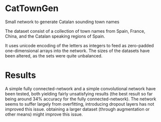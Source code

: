 # CatTownGen
Small network to generate Catalan sounding town names

The dataset consist of a collection of town names from Spain, France, China, and the Catalan speaking regions of Spain. 

It uses unicode encoding of the letters as integers to feed as zero-padded one-dimensional arrays into the network. The sizes of the datasets have been altered, as the sets were quite unbalanced. 

# Results

A simple fully connected-network and a simple convolutional network have been tested, both yielding fairly unsatisfying results (the best result so far being around 34% accuracy for the fully connected-network). The network seems to suffer largely from overfitting, introducing dropout layers has not improved this issue. obtaining a larger dataset (through augmentation or other means) might improve this issue.
